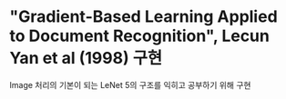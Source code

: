 # "Gradient-Based Learning Applied to Document Recognition", Lecun Yan et al (1998) 구현

Image 처리의 기본이 되는 LeNet 5의 구조를 익히고 공부하기 위해 구현
